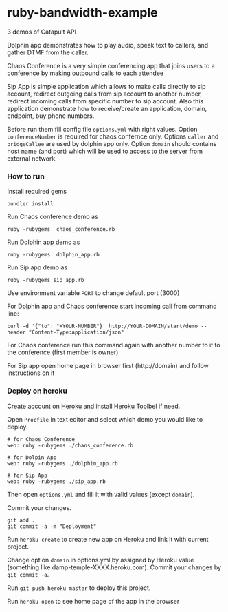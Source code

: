 ruby-bandwidth-example
======================

3 demos of Catapult API

Dolphin app demonstrates how to play audio, speak text to callers, and gather DTMF from the caller.

Chaos Conference is a very simple conferencing app that joins users to a conference by making outbound calls to each attendee

Sip App is simple application which allows to make calls directly to sip account, redirect outgoing calls from sip account to another number, redirect incoming calls from specific number to sip account. Also this application demonstrate how to receive/create an application, domain, endpoint, buy phone numbers.


Before run them fill config file `options.yml` with right values.
Option `conferenceNumber` is required for chaos confernce only.
Options `caller` and `bridgeCallee` are used by dolphin app only.
Option `domain` should contains host name (and port) which will be used to access to the server from external network.

### How to run

Install required gems

```
bundler install
```

Run Chaos conference demo as

```
ruby -rubygems  chaos_conference.rb
```

Run Dolphin app demo as

```
ruby -rubygems  dolphin_app.rb
```

Run Sip app demo as

```
ruby -rubygems sip_app.rb
```

Use environment variable `PORT` to change default port (3000)

For Dolphin app and Chaos conference start incoming call from command line:

```console
curl -d '{"to": "+YOUR-NUMBER"}' http://YOUR-DOMAIN/start/demo --header "Content-Type:application/json"
```
For Chaos conference run this command again with another number to it to the conference (first member is owner)

For Sip app open home page in browser first (http://domain) and follow instructions on it

### Deploy on heroku

Create account on [Heroku](https://www.heroku.com/) and install [Heroku Toolbel](https://devcenter.heroku.com/articles/getting-started-with-ruby#set-up) if need.

Open `Procfile` in text editor and select which demo you would like to deploy.

```
# for Chaos Conference
web: ruby -rubygems ./chaos_conference.rb

# for Dolpin App
web: ruby -rubygems ./dolphin_app.rb

# for Sip App
web: ruby -rubygems ./sip_app.rb
```

Then open `options.yml` and fill it with valid values (except `domain`).

Commit your changes.

```
git add .
git commit -a -m "Deployment"
```

Run `heroku create` to create new app on Heroku and link it with current project.

Change option `domain` in options.yml by assigned by Heroku value (something like damp-temple-XXXX.heroku.com). Commit your changes by `git commit -a`. 

Run `git push heroku master` to deploy this project.

Run `heroku open` to see home page of the app in the browser


